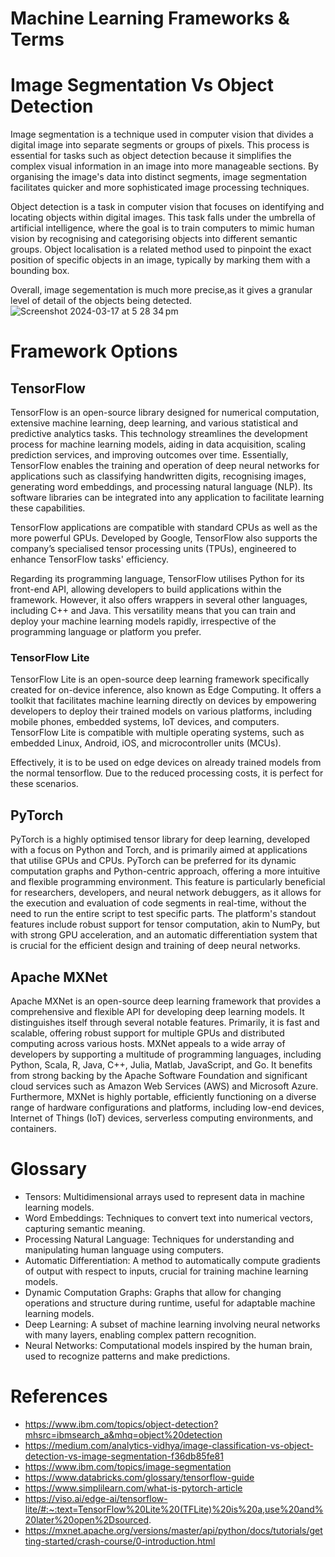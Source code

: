 # Machine Learning Frameworks & Terms

# Image Segmentation Vs Object Detection
Image segmentation is a technique used in computer vision that divides a digital image into separate segments or groups of pixels. This process is essential for tasks such as object detection because it simplifies the complex visual information in an image into more manageable sections. By organising the image's data into distinct segments, image segmentation facilitates quicker and more sophisticated image processing techniques.

Object detection is a task in computer vision that focuses on identifying and locating objects within digital images. This task falls under the umbrella of artificial intelligence, where the goal is to train computers to mimic human vision by recognising and categorising objects into different semantic groups. Object localisation is a related method used to pinpoint the exact position of specific objects in an image, typically by marking them with a bounding box.

Overall, image segementation is much more precise,as it gives a granular level of detail of the objects being detected.
![Screenshot 2024-03-17 at 5 28 34 pm](https://github.com/altmattr/2024-honours/assets/91449994/2225ab20-bd91-41bf-ae3f-401cd9b2d4bb)

# Framework Options

## TensorFlow
TensorFlow is an open-source library designed for numerical computation, extensive machine learning, deep learning, and various statistical and predictive analytics tasks. This technology streamlines the development process for machine learning models, aiding in data acquisition, scaling prediction services, and improving outcomes over time. Essentially, TensorFlow enables the training and operation of deep neural networks for applications such as classifying handwritten digits, recognising images, generating word embeddings, and processing natural language (NLP). Its software libraries can be integrated into any application to facilitate learning these capabilities.

TensorFlow applications are compatible with standard CPUs as well as the more powerful GPUs. Developed by Google, TensorFlow also supports the company’s specialised tensor processing units (TPUs), engineered to enhance TensorFlow tasks' efficiency.

Regarding its programming language, TensorFlow utilises Python for its front-end API, allowing developers to build applications within the framework. However, it also offers wrappers in several other languages, including C++ and Java. This versatility means that you can train and deploy your machine learning models rapidly, irrespective of the programming language or platform you prefer.

### TensorFlow Lite
TensorFlow Lite is an open-source deep learning framework specifically created for on-device inference, also known as Edge Computing. It offers a toolkit that facilitates machine learning directly on devices by empowering developers to deploy their trained models on various platforms, including mobile phones, embedded systems, IoT devices, and computers. TensorFlow Lite is compatible with multiple operating systems, such as embedded Linux, Android, iOS, and microcontroller units (MCUs). 

Effectively, it is to be used on edge devices on already trained models from the normal tensorflow. Due to the reduced processing costs, it is perfect for these scenarios.

## PyTorch
PyTorch is a highly optimised tensor library for deep learning, developed with a focus on Python and Torch, and is primarily aimed at applications that utilise GPUs and CPUs. PyTorch can be preferred for its dynamic computation graphs and Python-centric approach, offering a more intuitive and flexible programming environment. This feature is particularly beneficial for researchers, developers, and neural network debuggers, as it allows for the execution and evaluation of code segments in real-time, without the need to run the entire script to test specific parts. The platform's standout features include robust support for tensor computation, akin to NumPy, but with strong GPU acceleration, and an automatic differentiation system that is crucial for the efficient design and training of deep neural networks.

## Apache MXNet
Apache MXNet is an open-source deep learning framework that provides a comprehensive and flexible API for developing deep learning models. It distinguishes itself through several notable features. Primarily, it is fast and scalable, offering robust support for multiple GPUs and distributed computing across various hosts. MXNet appeals to a wide array of developers by supporting a multitude of programming languages, including Python, Scala, R, Java, C++, Julia, Matlab, JavaScript, and Go. It benefits from strong backing by the Apache Software Foundation and significant cloud services such as Amazon Web Services (AWS) and Microsoft Azure. Furthermore, MXNet is highly portable, efficiently functioning on a diverse range of hardware configurations and platforms, including low-end devices, Internet of Things (IoT) devices, serverless computing environments, and containers.


# Glossary
* Tensors: Multidimensional arrays used to represent data in machine learning models.
* Word Embeddings: Techniques to convert text into numerical vectors, capturing semantic meaning.
* Processing Natural Language: Techniques for understanding and manipulating human language using computers.
* Automatic Differentiation: A method to automatically compute gradients of output with respect to inputs, crucial for training machine learning models.
* Dynamic Computation Graphs: Graphs that allow for changing operations and structure during runtime, useful for adaptable machine learning models.
* Deep Learning: A subset of machine learning involving neural networks with many layers, enabling complex pattern recognition.
* Neural Networks: Computational models inspired by the human brain, used to recognize patterns and make predictions.

# References
* https://www.ibm.com/topics/object-detection?mhsrc=ibmsearch_a&mhq=object%20detection
* https://medium.com/analytics-vidhya/image-classification-vs-object-detection-vs-image-segmentation-f36db85fe81
* https://www.ibm.com/topics/image-segmentation
* https://www.databricks.com/glossary/tensorflow-guide
* https://www.simplilearn.com/what-is-pytorch-article
* https://viso.ai/edge-ai/tensorflow-lite/#:~:text=TensorFlow%20Lite%20(TFLite)%20is%20a,use%20and%20later%20open%2Dsourced.
* https://mxnet.apache.org/versions/master/api/python/docs/tutorials/getting-started/crash-course/0-introduction.html
